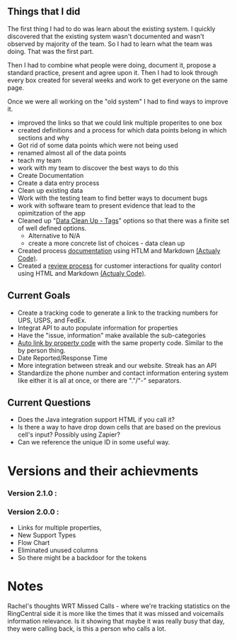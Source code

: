 ## Things that I did
The first thing I had to do was learn about the existing system. I quickly discovered that the existing system wasn't documented and wasn't observed by majority of the team. So I had to learn what the team was doing. That was the first part.

Then I had to combine what people were doing, document it, propose a standard practice, present and agree upon it. Then I had to look through every box created for several weeks and work to get everyone on the same page. 

Once we were all working on the "old system" I had to find ways to improve it. 
- improved the links so that we could link multiple properites to one box
- created definitions and a process for which data points belong in which sections and why
- Got rid of some data points which were not being used
- renamed almost all of the data points
- teach my team
- work with my team to discover the best ways to do this
- Create Documentation
- Create a data entry process
- Clean up existing data
- Work with the testing team to find better ways to document bugs
- work with software team to present evidence that lead to the opimitzation of the app
- Cleaned up "[Data Clean Up - Tags](https://github.com/brandibushman/NextCentury/blob/master/Streak/Version%202.0.0/Tags.md)" options so that there was a finite set of well defined options. 
  - Alternative to N/A
  - create a more concrete list of choices - data clean up
- Created process [documentation](https://github.com/brandibushman/NextCentury/blob/master/Streak/Filling%20Out%20the%20Box%20_%20NextCentury%20Wiki.pdf) using HTLM and Markdown [(Actualy Code)](https://github.com/brandibushman/NextCentury/blob/master/Streak/html%20code%20for%20wiki%20articles.md).
- Created a [review process](https://github.com/brandibushman/NextCentury/blob/master/Streak/Reviewing%20Boxes%20_%20NextCentury%20Wiki.pdf) for customer interactions for quality contorl using HTML and Markdown [(Actualy Code)](https://github.com/brandibushman/NextCentury/blob/master/Streak/html%20code%20for%20wiki%20articles.md). 

## Current Goals
- Create a tracking code to generate a link to the tracking numbers for UPS, USPS, and FedEx.
- Integrat API to auto populate information for properties 
- Have the "issue, information" make available the sub-categories 
- [Auto link by property code](https://github.com/brandibushman/NextCentury-again/blob/master/Streak/By%20Property%20Thread.md) with the same property code. Similar to the by person thing. 
- Date Reported/Response Time
- More integration between streak and our website. Streak has an API
- Standardize the phone number and contact information entering system like either it is all at once, or there are "."/"-" separators. 

## Current Questions
- Does the Java integration support HTML if you call it? 
- Is there a way to have drop down cells that are based on the previous cell's input? Possibly using Zapier?
-  Can we reference the unique ID in some useful way. 

# Versions and their achievments 
### Version 2.1.0 :
### Version 2.0.0 : 
- Links for multiple properties, 
- New Support Types
- Flow Chart
- Eliminated unused columns
- So there might be a backdoor for the tokens

# Notes
Rachel's thoughts
WRT Missed Calls - where we're tracking statistics on the RingCentral side it is more like the times that it was missed and voicemails information relevance. Is it showing that maybe it was really busy that day, they were calling back, is this a person who calls a lot. 

